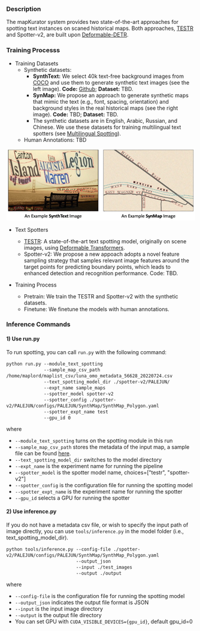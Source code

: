 
### Description 

The mapKurator system provides two state-of-the-art approaches for spotting text instances on scaned historical maps. Both approaches, <a href="https://github.com/mlpc-ucsd/TESTR" target="_blank">TESTR</a> and Spotter-v2, are built upon <a href="https://github.com/fundamentalvision/Deformable-DETR" target="_blank">Deformable-DETR</a>.

### Training Processs

- Training Datasets
  - Synthetic datasets:  
    - <b>SynthText:</b> We select 40k text-free background images from <a href="https://cocodataset.org/#home" target="_blank">COCO</a> and use them to generate synthetic text images (see the left image). <b>Code:</b> <a href="https://github.com/ankush-me/SynthText" target="_blank">Github</a>; <b>Dataset:</b> TBD.
    - <b>SynMap:</b> We propose an approach to generate synthetic maps that mimic the text (e.g., font, spacing, orientation) and background styles in the real historical maps (see the right image). <b>Code:</b> TBD; <b>Dataset:</b> TBD.
    - The synthetic datasets are in English, Arabic, Russian, and Chinese. We use these datasets for training multilingual text spotters (see <a href="https://knowledge-computing.github.io/mapkurator-doc/#/docs/multilingual" target="_blank">Multilingual Spotting</a>).
  - Human Annotations: TBD

<img width="880" alt="image" src="_media/syn_image_example.jpg">

- Text Spotters
  - <a href="https://github.com/mlpc-ucsd/TESTR" target="_blank">TESTR</a>: A state-of-the-art text spotting model, originally on scene images, using <a href="https://arxiv.org/abs/2010.04159" target="_blank">Deformable Transformers</a>.
  - Spotter-v2: We propose a new appoach adopts a novel feature sampling strategy that samples relevant image features around the target points for predicting boundary points, which leads to enhanced detection and recognition performance. Code: TBD.

- Training Process
  - Pretrain: We train the TESTR and Spotter-v2 with the synthetic datasets.
  - Finetune: We finetune the models with human annotations.
  

### Inference Commands 

#### 1) Use run.py 

To run spotting, you can call `run.py` with the following command: 

```
python run.py --module_text_spotting 
              --sample_map_csv_path /home/maplord/maplist_csv/luna_omo_metadata_56628_20220724.csv
              --text_spotting_model_dir ./spotter-v2/PALEJUN/
              --expt_name sample_maps 
              --spotter_model spotter-v2
              --spotter_config ./spotter-v2/PALEJUN/configs/PALEJUN/SynthMap/SynthMap_Polygon.yaml
              --spotter_expt_name test
              --gpu_id 0
```

where

* `--module_text_spotting` turns on the spotting module in this run
* `--sample_map_csv_path` stores the metadata of the input map, a sample file can be found [here](https://drive.google.com/drive/folders/1Nby1JaIzNSwrGtGFn5Af0VL5y3TGLZGQ). 
* `--text_spotting_model_dir` switches to the model directory
* `--expt_name` is the experiment name for running the pipeline
* `--spotter_model` is the spotter model name, choices=["testr", "spotter-v2"]
* `--spotter_config` is the configuration file for running the spotting model
* `--spotter_expt_name` is the experiment name for running the spotter
* `--gpu_id` selects a GPU for running the spotter


#### 2) Use inference.py

If you do not have a metadata csv file, or wish to specify the input path of image directly, you can use `tools/inference.py` in the model folder (i.e., text_spotting_model_dir). 

```
python tools/inference.py --config-file ./spotter-v2/PALEJUN/configs/PALEJUN/SynthMap/SynthMap_Polygon.yaml
                          --output_json 
                          --input ./test_images
                          --output ./output

```
where

* `--config-file` is the configuration file for running the spotting model
* `--output_json` indicates the output file format is JSON
* `--input` is the input image directory
* `--output` is the output file directory
* You can set GPU with `CUDA_VISIBLE_DEVICES={gpu_id}`, default gpu_id=0
